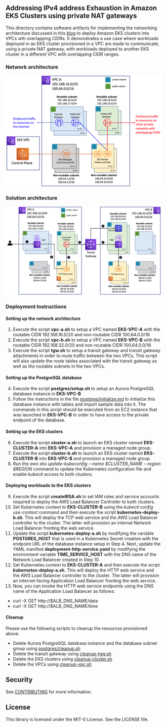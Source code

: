 ## Addressing IPv4 address Exhaustion in Amazon EKS Clusters using private NAT gateways

This directory contains software artifacts for implementing the networking architecture discussed in this [blog](https://aws.amazon.com/blogs/containers/addressing-ipv4-address-exhaustion-in-amazon-eks-clusters-using-private-nat-gateways/) to deploy Amazon EKS clusters into VPCs wth overlapping CIDRs. It demonstrates a use case where workloads deployed in an EKS cluster provisioned in a VPC are made to communicate, using a private NAT gateway, with workloads deployed to another EKS cluster in a different VPC with overlapping CIDR ranges. 

### Network architecture
<img class="wp-image-1960 size-full" src="images/network-architecture.png" alt="Network architecture"/>

### Solution architecture
<img class="wp-image-1960 size-full" src="images/solution-architecture.png" alt="Solution architecture"/>

### Deployment Instructions

#### Setting up the network architecture
1. Execute the script **vpc-a.sh** to setup a VPC named **EKS-VPC-A** with the routable CIDR 192.168.16.0/20 and non-routable CIDR 100.64.0.0/16
2. Execute the script **vpc-b.sh** to setup a VPC named **EKS-VPC-B** with the routable CIDR 192.168.32.0/20 and non-routable CIDR 100.64.0.0/16
3. Execute the script **tgw.sh** to setup a transit gateway and transit gateway attachments in order to route traffic between the two VPCs. This script will also update the route tables associated with the transit gateway as well as the routable subnets in the two VPCs.

#### Setting up the PostgreSQL database 
4. Execute the script **postgres/setup.sh** to setup an Aurora PostgreSQL database instance in **EKS-VPC-B**
5. Follow the instructions in the file [postgres/initialize.md](https://github.com/aws-samples/eks-private-nat-gateway/blob/main/postgres-setup/initialize.md) to initialize this database instance with tables and import sample data into it. The commands in this script should be executed from an EC2 instance that was launched in **EKS-VPC-B** in order to have access to the private endpoint of the database.
 
#### Setting up the EKS clusters 
6. Execute the script **cluster-a.sh** to launch an EKS cluster named **EKS-CLUSTER-A** into **EKS-VPC-A** and provision a managed node group.
7. Execute the script **cluster-b.sh** to launch an EKS cluster named **EKS-CLUSTER-B** into **EKS-VPC-B** and provision a managed node group.
8. Run the *aws eks update-kubeconfig --name $CLUSTER_NAME --region $REGION* command to update the Kubernetes configuration file and enable *kubectl* 
access to both clusters.

#### Deploying workloads to the EKS clusters 
9. Execute the script **createIRSA.sh** to set IAM roles and service accounts required to deploy the AWS Load Balancer Controller to both clusters.
10. Set Kubernetes context to **EKS-CLUSTER-B** using the *kubectl config use-context* command and then execute the script **kubernetes-deploy-b.sh**. This will deploy the TCP web service and the AWS Load Balancer controller to the cluster. The latter will provision an internal Network Load Balancer fronting the web service.
11. Update the script **kubernetes-deploy-a.sh** by modifying the variable **POSTGRES_HOST** that is used in a Kubernetes Secret creation with the endpoint URL of the database instance setup in Step 4. Next, update the YAML manifest **deployment-http-service.yaml** by modifying the environment variable **TIME_SERVICE_HOST** with the DNS name of the Network Load Balancer created in Step 10. 
12. Set Kubernetes context to **EKS-CLUSTER-A** and then execute the script **kubernetes-deploy-a.sh**. This will deploy the HTTP web service and the AWS Load Balancer controller to the cluster. The latter will provision an internet-facing Application Load Balancer fronting the web service.
13. Now, you can invoke the HTTP web service endpoints using the DNS name of the Application Load Balancer as follows:
  - curl -X GET http://$ALB_DNS_NAME/data
  - curl -X GET http://$ALB_DNS_NAME/time

#### Cleanup
Please use the following scripts to cleanup the resources provisioned above.
- Delete Aurora PostgreSQL database instance and the database subnet group using [postgres/cleanup.sh](https://github.com/aws-samples/eks-private-nat-gateway/blob/main/postgres-setup/setup.sh)
- Delete the transit gateway using [cleanup-tgw.sh](https://github.com/aws-samples/eks-private-nat-gateway/blob/main/cleanup-tgw.sh)
- Delete the EKS clusters using [cleanup-cluster.sh](https://github.com/aws-samples/eks-private-nat-gateway/blob/main/cleanup-cluster.sh)
- Delete the VPCs using [cleanup-vpc.sh](https://github.com/aws-samples/eks-private-nat-gateway/blob/main/cleanup-vpc.sh)

## Security

See [CONTRIBUTING](CONTRIBUTING.md#security-issue-notifications) for more information.

## License

This library is licensed under the MIT-0 License. See the LICENSE file.


